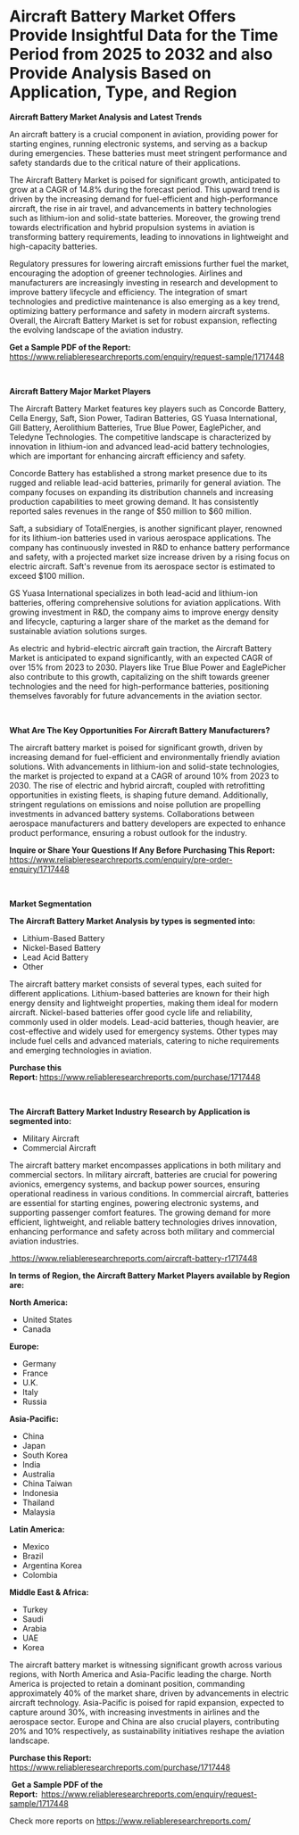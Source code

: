 <p><h1>Aircraft Battery Market Offers Provide Insightful Data for the Time Period from 2025 to 2032 and also Provide Analysis Based on Application, Type, and Region</h1></p><p><strong>Aircraft Battery Market Analysis and Latest Trends</strong></p>
<p><p>An aircraft battery is a crucial component in aviation, providing power for starting engines, running electronic systems, and serving as a backup during emergencies. These batteries must meet stringent performance and safety standards due to the critical nature of their applications.</p><p>The Aircraft Battery Market is poised for significant growth, anticipated to grow at a CAGR of 14.8% during the forecast period. This upward trend is driven by the increasing demand for fuel-efficient and high-performance aircraft, the rise in air travel, and advancements in battery technologies such as lithium-ion and solid-state batteries. Moreover, the growing trend towards electrification and hybrid propulsion systems in aviation is transforming battery requirements, leading to innovations in lightweight and high-capacity batteries.</p><p>Regulatory pressures for lowering aircraft emissions further fuel the market, encouraging the adoption of greener technologies. Airlines and manufacturers are increasingly investing in research and development to improve battery lifecycle and efficiency. The integration of smart technologies and predictive maintenance is also emerging as a key trend, optimizing battery performance and safety in modern aircraft systems. Overall, the Aircraft Battery Market is set for robust expansion, reflecting the evolving landscape of the aviation industry.</p></p>
<p><strong>Get a Sample PDF of the Report:&nbsp;</strong> <a href="https://www.reliableresearchreports.com/enquiry/request-sample/1717448?utm_campaign=2098&utm_medium=2&utm_source=Github&utm_content=ia&utm_term=07042025&utm_id=aircraft-battery">https://www.reliableresearchreports.com/enquiry/request-sample/1717448</a></p>
<p>&nbsp;</p>
<p><strong>Aircraft Battery Major Market Players</strong></p>
<p><p>The Aircraft Battery Market features key players such as Concorde Battery, Cella Energy, Saft, Sion Power, Tadiran Batteries, GS Yuasa International, Gill Battery, Aerolithium Batteries, True Blue Power, EaglePicher, and Teledyne Technologies. The competitive landscape is characterized by innovation in lithium-ion and advanced lead-acid battery technologies, which are important for enhancing aircraft efficiency and safety.</p><p>Concorde Battery has established a strong market presence due to its rugged and reliable lead-acid batteries, primarily for general aviation. The company focuses on expanding its distribution channels and increasing production capabilities to meet growing demand. It has consistently reported sales revenues in the range of $50 million to $60 million.</p><p>Saft, a subsidiary of TotalEnergies, is another significant player, renowned for its lithium-ion batteries used in various aerospace applications. The company has continuously invested in R&D to enhance battery performance and safety, with a projected market size increase driven by a rising focus on electric aircraft. Saft's revenue from its aerospace sector is estimated to exceed $100 million.</p><p>GS Yuasa International specializes in both lead-acid and lithium-ion batteries, offering comprehensive solutions for aviation applications. With growing investment in R&D, the company aims to improve energy density and lifecycle, capturing a larger share of the market as the demand for sustainable aviation solutions surges.</p><p>As electric and hybrid-electric aircraft gain traction, the Aircraft Battery Market is anticipated to expand significantly, with an expected CAGR of over 15% from 2023 to 2030. Players like True Blue Power and EaglePicher also contribute to this growth, capitalizing on the shift towards greener technologies and the need for high-performance batteries, positioning themselves favorably for future advancements in the aviation sector.</p></p>
<p>&nbsp;</p>
<p><strong>What Are The Key Opportunities For Aircraft Battery Manufacturers?</strong></p>
<p><p>The aircraft battery market is poised for significant growth, driven by increasing demand for fuel-efficient and environmentally friendly aviation solutions. With advancements in lithium-ion and solid-state technologies, the market is projected to expand at a CAGR of around 10% from 2023 to 2030. The rise of electric and hybrid aircraft, coupled with retrofitting opportunities in existing fleets, is shaping future demand. Additionally, stringent regulations on emissions and noise pollution are propelling investments in advanced battery systems. Collaborations between aerospace manufacturers and battery developers are expected to enhance product performance, ensuring a robust outlook for the industry.</p></p>
<p><strong>Inquire or Share Your Questions If Any Before Purchasing This Report:</strong> <a href="https://www.reliableresearchreports.com/enquiry/pre-order-enquiry/1717448?utm_campaign=2098&utm_medium=2&utm_source=Github&utm_content=ia&utm_term=07042025&utm_id=aircraft-battery">https://www.reliableresearchreports.com/enquiry/pre-order-enquiry/1717448</a></p>
<p>&nbsp;</p>
<p><strong>Market Segmentation</strong></p>
<p><strong>The Aircraft Battery Market Analysis by types is segmented into:</strong></p>
<p><ul><li>Lithium-Based Battery</li><li>Nickel-Based Battery</li><li>Lead Acid Battery</li><li>Other</li></ul></p>
<p><p>The aircraft battery market consists of several types, each suited for different applications. Lithium-based batteries are known for their high energy density and lightweight properties, making them ideal for modern aircraft. Nickel-based batteries offer good cycle life and reliability, commonly used in older models. Lead-acid batteries, though heavier, are cost-effective and widely used for emergency systems. Other types may include fuel cells and advanced materials, catering to niche requirements and emerging technologies in aviation.</p></p>
<p><strong>Purchase this Report:&nbsp;</strong><a href="https://www.reliableresearchreports.com/purchase/1717448?utm_campaign=2098&utm_medium=2&utm_source=Github&utm_content=ia&utm_term=07042025&utm_id=aircraft-battery">https://www.reliableresearchreports.com/purchase/1717448</a></p>
<p>&nbsp;</p>
<p><strong>The Aircraft Battery Market Industry Research by Application is segmented into:</strong></p>
<p><ul><li>Military Aircraft</li><li>Commercial Aircraft</li></ul></p>
<p><p>The aircraft battery market encompasses applications in both military and commercial sectors. In military aircraft, batteries are crucial for powering avionics, emergency systems, and backup power sources, ensuring operational readiness in various conditions. In commercial aircraft, batteries are essential for starting engines, powering electronic systems, and supporting passenger comfort features. The growing demand for more efficient, lightweight, and reliable battery technologies drives innovation, enhancing performance and safety across both military and commercial aviation industries.</p></p>
<p><a href="https://www.reliableresearchreports.com/aircraft-battery-r1717448?utm_campaign=2098&utm_medium=2&utm_source=Github&utm_content=ia&utm_term=07042025&utm_id=aircraft-battery">&nbsp;https://www.reliableresearchreports.com/aircraft-battery-r1717448</a></p>
<p><strong>In terms of Region, the Aircraft Battery Market Players available by Region are:</strong></p>
<p>
    <p> <strong> North America: </strong>
        <ul>
            <li>United States</li>
            <li>Canada</li>
        </ul>
        </p> 
    <p> <strong> Europe: </strong>
        <ul>
            <li>Germany</li>
            <li>France</li>
            <li>U.K.</li>
            <li>Italy</li>
            <li>Russia</li>
        </ul>
        </p> 
    <p> <strong> Asia-Pacific: </strong>
        <ul>
            <li>China</li>
            <li>Japan</li>
            <li>South Korea</li>
            <li>India</li>
            <li>Australia</li>
            <li>China Taiwan</li>
            <li>Indonesia</li>
            <li>Thailand</li>
            <li>Malaysia</li>
        </ul>
        </p> 
    <p> <strong> Latin America: </strong>
        <ul>
            <li>Mexico</li>
            <li>Brazil</li>
            <li>Argentina Korea</li>
            <li>Colombia</li>
        </ul>
        </p> 
    <p> <strong> Middle East & Africa: </strong>
        <ul>
            <li>Turkey</li>
            <li>Saudi</li>
            <li>Arabia</li>
            <li>UAE</li>
            <li>Korea</li>
        </ul>
    </p>
    </p>
<p><p>The aircraft battery market is witnessing significant growth across various regions, with North America and Asia-Pacific leading the charge. North America is projected to retain a dominant position, commanding approximately 40% of the market share, driven by advancements in electric aircraft technology. Asia-Pacific is poised for rapid expansion, expected to capture around 30%, with increasing investments in airlines and the aerospace sector. Europe and China are also crucial players, contributing 20% and 10% respectively, as sustainability initiatives reshape the aviation landscape.</p></p>
<p><strong>Purchase this Report: </strong><a href="https://www.reliableresearchreports.com/purchase/1717448?utm_campaign=2098&utm_medium=2&utm_source=Github&utm_content=ia&utm_term=07042025&utm_id=aircraft-battery">https://www.reliableresearchreports.com/purchase/1717448</a></p>
<p>&nbsp;<strong>Get a Sample PDF of the Report:&nbsp;&nbsp;</strong><a href="https://www.reliableresearchreports.com/enquiry/request-sample/1717448?utm_campaign=2098&utm_medium=2&utm_source=Github&utm_content=ia&utm_term=07042025&utm_id=aircraft-battery">https://www.reliableresearchreports.com/enquiry/request-sample/1717448</a></p>
<p><strong></strong></p>
<p>Check more reports on <a href="https://www.reliableresearchreports.com/?utm_campaign=2098&utm_medium=2&utm_source=Github&utm_content=ia&utm_term=07042025&utm_id=aircraft-battery">https://www.reliableresearchreports.com/</a></p>